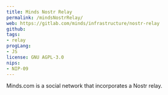 ```yaml
---
title: Minds Nostr Relay
permalink: /mindsNostrRelay/
web: https://gitlab.com/minds/infrastructure/nostr-relay
github: 
tags:
- relay
progLang: 
- JS
license: GNU AGPL-3.0
nips:
- NIP-09 
---
```


Minds.com is a social network that incorporates a Nostr relay.